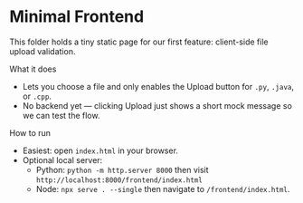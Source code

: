 # Minimal Frontend

This folder holds a tiny static page for our first feature: client-side file upload validation.

What it does
- Lets you choose a file and only enables the Upload button for `.py`, `.java`, or `.cpp`.
- No backend yet — clicking Upload just shows a short mock message so we can test the flow.

How to run
- Easiest: open `index.html` in your browser.
- Optional local server:
  - Python: `python -m http.server 8000` then visit `http://localhost:8000/frontend/index.html`
  - Node: `npx serve . --single` then navigate to `/frontend/index.html`.
